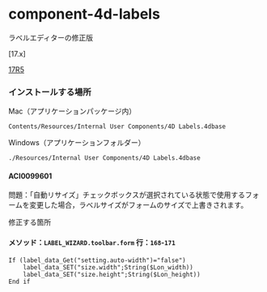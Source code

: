 # component-4d-labels
ラベルエディターの修正版

[17.x]

[17R5](https://github.com/4D-JP/component-4d-labels/releases/tag/ACI0099602-17r5)

### インストールする場所

Mac（アプリケーションパッケージ内）

```
Contents/Resources/Internal User Components/4D Labels.4dbase
```

Windows（アプリケーションフォルダー）

```
./Resources/Internal User Components/4D Labels.4dbase
```

#### ACI0099601

問題：「自動リサイズ」チェックボックスが選択されている状態で使用するフォームを変更した場合，ラベルサイズがフォームのサイズで上書きされます。

修正する箇所

#### メソッド：``LABEL_WIZARD.toolbar.form`` 行：``168``-``171``

```
If (label_data_Get("setting.auto-width")="false")
	label_data_SET("size.width";String($Lon_width))
	label_data_SET("size.height";String($Lon_height))
End if 
```

